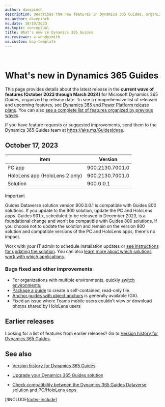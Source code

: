 ```yaml
---
author: davepinch
description: Describes the new features in Dynamics 365 Guides, organized by release date.
ms.author: davepinch
ms.date: 10/19/2023
ms.topic: conceptual
title: What's new in Dynamics 365 Guides
ms.reviewer: v-wendysmith
ms.custom: bap-template
---
```


<br />
<!--Keep line break for proper in-app rendering!-->
<!---All links must be in "a hrefs" in order for this page to render correctly in the app!-->

# What's new in Dynamics 365 Guides

This page provides details about the latest release in the **current wave of features (October 2023 through March 2024)** for Microsoft Dynamics 365 Guides, organized by release date. To see a comprehensive list of released and upcoming features, see <a href="/dynamics365/release-plans/" target="_blank">Dynamics 365 and Power Platform release plans</a>. You can also <a href="/dynamics365/mixed-reality/guides/version-history" target="_blank">see a complete list of features organized by previous waves</a>.

If you have feature requests or suggested improvements, send them to the Dynamics 365 Guides team at <a href="https://aka.ms/GuidesIdeas" target="_blank">https://aka.ms/GuidesIdeas</a>.

## October 17, 2023

|Item|Version|
|-------------------------|--------------------------------|
|PC app| 900.2130.7001.0 |
|HoloLens app (HoloLens 2 only)| 900.2130.7001.0 |
|Solution| 900.0.0.1 |

> [!IMPORTANT]
> Guides Dataverse solution version 900.0.0.1 is compatible with Guides 800 solutions. If you update to the 900 solution, update the PC and HoloLens apps. Guides 901.x, scheduled to be released in December 2023, is a foundational change and won't be compatible with Guides 800 solutions. If you choose not to update the solution and remain on the version 800 solution and compatible versions of the PC and HoloLens apps, there's no impact.
>
> Work with your IT admin to schedule installation updates or <a href="/dynamics365/mixed-reality/guides/upgrade" target="_blank">see instructions for updating the solution</a>. You can also [learn more about which solutions work with which applications](admin-apps-solution-compatibility.md).

### Bugs fixed and other improvements

- For organizations with multiple environments, quickly <a href="/dynamics365/mixed-reality/guides/switch-environment" target="blank">switch environments.</a>
- <a href="/dynamics365/mixed-reality/guides/package-a-guide" target="blank">Package a guide</a> to create a self-contained, read-only file.
- <a href="/dynamics365/mixed-reality/guides/pc-app-anchor-azure-object" target="blank">Anchor guides with object anchors</a> is generally available (GA).
- Fixed an issue where Teams mobile users couldn't view or download photos shared by HoloLens users

## Earlier releases

Looking for a list of features from earlier releases? Go to <a href="/dynamics365/mixed-reality/guides/version-history" target="_blank">Version history for Dynamics 365 Guides</a>.

## See also

- <a href="/dynamics365/mixed-reality/guides/version-history" target="_blank">Version history for Dynamics 365 Guides</a>

- <a href="/dynamics365/mixed-reality/guides/upgrade" target="_blank">Upgrade your Dynamics 365 Guides solution</a>

- <a href="/dynamics365/mixed-reality/guides/admin-apps-solution-compatibility" target="_blank">Check compatibility between the Dynamics 365 Guides Dataverse solution and PC/HoloLens apps</a>



[!INCLUDE[footer-include](../includes/footer-banner.md)]
